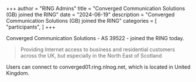 +++
author = "RING Admins"
title = "Converged Communication Solutions (GB) joined the RING"
date = "2024-06-19"
description = "Converged Communication Solutions (GB) joined the RING"
categories = [
    "participants",
]
+++

Converged Communication Solutions - AS 39522 - joined the RING today.

> Providing Internet access to business and residential customers across the UK, but especially in the North East of Scotland

Users can connect to converged01.ring.nlnog.net, which is located in United Kingdom.
